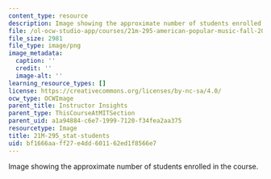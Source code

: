 ```yaml
---
content_type: resource
description: Image showing the approximate number of students enrolled in the course.
file: /ol-ocw-studio-app/courses/21m-295-american-popular-music-fall-2014/bf1666aaff27e4dd601162ed1f8566e7_21M-295_stat-students.png
file_size: 2981
file_type: image/png
image_metadata:
  caption: ''
  credit: ''
  image-alt: ''
learning_resource_types: []
license: https://creativecommons.org/licenses/by-nc-sa/4.0/
ocw_type: OCWImage
parent_title: Instructor Insights
parent_type: ThisCourseAtMITSection
parent_uid: a1a94884-c6e7-1999-7120-f34fea2aa375
resourcetype: Image
title: 21M-295_stat-students
uid: bf1666aa-ff27-e4dd-6011-62ed1f8566e7
---
```

Image showing the approximate number of students enrolled in the course.